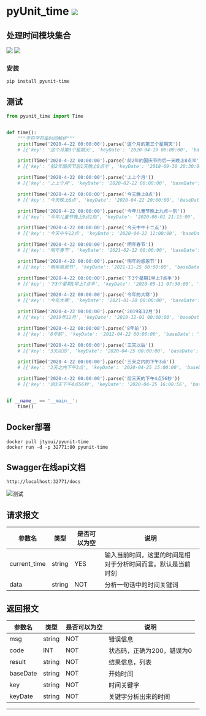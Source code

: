 # **pyUnit_time** [![](https://gitee.com/tyoui/logo/raw/master/logo/photolog.png)][1]

## 处理时间模块集合

[![](https://img.shields.io/badge/Python-3.8-green.svg)](https://pypi.org/project/pyunit-time/)
[![](https://img.shields.io/badge/Email-jtyoui@qq.com-red.svg)]()

### 安装

    pip install pyunit-time

## 测试

```python
from pyunit_time import Time


def time():
    """字符字符串时间解析"""
    print(Time('2020-4-22 00:00:00').parse('这个月的第三个星期天'))
    # [{'key': '这个月第3个星期天', 'keyDate': '2020-04-19 00:00:00', 'baseDate': '2020-04-22 00:00:00'}]

    print(Time('2020-4-22 00:00:00').parse('前2年的国庆节的后一天晚上8点半'))
    # [{'key': '前2年国庆节后1天晚上8点半', 'keyDate': '2018-09-30 20:30:00', 'baseDate': '2020-04-22 00:00:00'}]

    print(Time('2020-4-22 00:00:00').parse('上上个月'))
    # [{'key': '上上个月', 'keyDate': '2020-02-22 00:00:00', 'baseDate': '2020-04-22 00:00:00'}]

    print(Time('2020-4-22 00:00:00').parse('今天晚上8点'))
    # [{'key': '今天晚上8点', 'keyDate': '2020-04-22 20:00:00', 'baseDate': '2020-04-22 00:00:00'}]

    print(Time('2020-4-22 00:00:00').parse('今年儿童节晚上九点一刻'))
    # [{'key': '今年儿童节晚上9点1刻', 'keyDate': '2020-06-01 21:15:00', 'baseDate': '2020-04-22 00:00:00'}]

    print(Time('2020-4-22 00:00:00').parse('今天中午十二点'))
    # [{'key': '今天中午12点', 'keyDate': '2020-04-22 12:00:00', 'baseDate': '2020-04-22 00:00:00'}]

    print(Time('2020-4-22 00:00:00').parse('明年春节'))
    # [{'key': '明年春节', 'keyDate': '2021-02-12 00:00:00', 'baseDate': '2020-04-22 00:00:00'}]

    print(Time('2020-4-22 00:00:00').parse('明年的感恩节'))
    # [{'key': '明年感恩节', 'keyDate': '2021-11-25 00:00:00', 'baseDate': '2020-04-22 00:00:00'}]

    print(Time('2020-4-22 00:00:00').parse('下3个星期1早上7点半'))
    # [{'key': '下3个星期1早上7点半', 'keyDate': '2020-05-11 07:30:00', 'baseDate': '2020-04-22 00:00:00'}]

    print(Time('2020-4-22 00:00:00').parse('今年的大寒'))
    # [{'key': '今年大寒', 'keyDate': '2021-01-20 00:00:00', 'baseDate': '2020-04-22 00:00:00'}]

    print(Time('2020-4-22 00:00:00').parse('2019年12月'))
    # [{'key': '2019年12月', 'keyDate': '2019-12-01 00:00:00', 'baseDate': '2020-04-22 00:00:00'}]

    print(Time('2020-4-22 00:00:00').parse('8年前'))
    # [{'key': '8年前', 'keyDate': '2012-04-22 00:00:00', 'baseDate': '2020-04-22 00:00:00'}]

    print(Time('2020-4-22 00:00:00').parse('三天以后'))
    # [{'key': '3天以后', 'keyDate': '2020-04-25 00:00:00', 'baseDate': '2020-04-22 00:00:00'}]

    print(Time('2020-4-22 00:00:00').parse('三天之内的下午3点'))
    # [{'key': '3天之内下午3点', 'keyDate': '2020-04-25 15:00:00', 'baseDate': '2020-04-22 00:00:00'}]

    print(Time('2020-4-22 00:00:00').parse('后三天的下午4点56秒'))
    # [{'key': '后3天下午4点56秒', 'keyDate': '2020-04-25 16:00:56', 'baseDate': '2020-04-22 00:00:00'}]


if __name__ == '__main__':
    time()
```

## Docker部署

    docker pull jtyoui/pyunit-time
    docker run -d -p 32771:80 pyunit-time

## Swagger在线api文档

    http://localhost:32771/docs

![测试](./.github/photo.png)

## 请求报文

|**参数名**|**类型**|**是否可以为空**|**说明**|
|------|------|-------|--------|
|current_time|string|YES|输入当前时间，这里的时间是相对于分析时间而言。默认是当前时刻|
|data|string|NOT|分析一句话中的时间关键词|     

## 返回报文

|**参数名**|**类型**|**是否可以为空**|**说明**|
|------|------|-------|--------|
|msg|string|NOT|错误信息|
|code|INT|NOT|状态码，正确为200，错误为0|     
|result|string|NOT|结果信息，列表|     
|baseDate|string|NOT|开始时间|     
|key|string|NOT|时间关键字|     
|keyDate|string|NOT|关键字分析出来的时间|     

***

[1]: https://blog.jtyoui.com